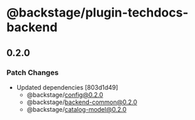 # @backstage/plugin-techdocs-backend

## 0.2.0

### Patch Changes

- Updated dependencies [803d1d49]
  - @backstage/config@0.2.0
  - @backstage/backend-common@0.2.0
  - @backstage/catalog-model@0.2.0
